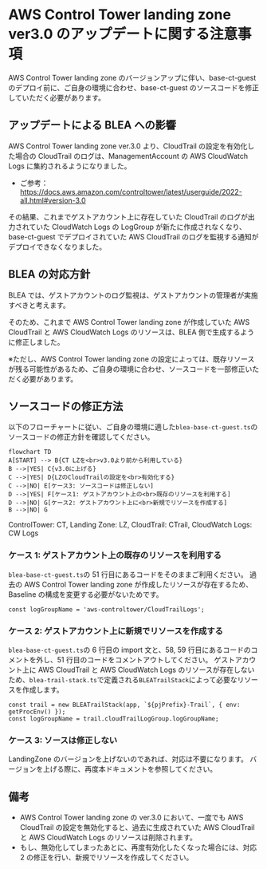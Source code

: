# AWS Control Tower landing zone ver3.0 のアップデートに関する注意事項

AWS Control Tower landing zone のバージョンアップに伴い、base-ct-guest のデプロイ前に、ご自身の環境に合わせ、base-ct-guest のソースコードを修正していただく必要があります。

## アップデートによる BLEA への影響

AWS Control Tower landing zone ver.3.0 より、CloudTrail の設定を有効化した場合の CloudTrail のログは、ManagementAccount の AWS CloudWatch Logs に集約されるようになりました。

- ご参考：https://docs.aws.amazon.com/controltower/latest/userguide/2022-all.html#version-3.0

その結果、これまでゲストアカウント上に存在していた CloudTrail のログが出力されていた CloudWatch Logs の LogGroup が新たに作成されなくなり、base-ct-guest でデプロイされていた AWS CloudTrail のログを監視する通知がデプロイできなくなりました。

## BLEA の対応方針

BLEA では、ゲストアカウントのログ監視は、ゲストアカウントの管理者が実施すべきと考えます。

そのため、これまで AWS Control Tower landing zone が作成していた AWS CloudTrail と AWS CloudWatch Logs のリソースは、BLEA 側で生成するように修正しました。

※ただし、AWS Control Tower landing zone の設定によっては、既存リソースが残る可能性があるため、ご自身の環境に合わせ、ソースコードを一部修正いただく必要があります。

## ソースコードの修正方法

以下のフローチャートに従い、ご自身の環境に適した`blea-base-ct-guest.ts`のソースコードの修正方針を確認してください。

```mermaid
flowchart TD
A[START] --> B{CT LZを<br>v3.0より前から利用している}
B -->|YES| C{v3.0に上げる}
C -->|YES| D{LZのCloudTrailの設定を<br>有効化する}
C -->|NO| E[ケース3: ソースコードは修正しない]
D -->|YES| F[ケース1: ゲストアカウント上の<br>既存のリソースを利用する]
D -->|NO| G[ケース2: ゲストアカウント上に<br>新規でリソースを作成する]
B -->|NO| G
```

ControlTower: CT, Landing Zone: LZ, CloudTrail: CTrail, CloudWatch Logs: CW Logs

### ケース 1: ゲストアカウント上の既存のリソースを利用する

`blea-base-ct-guest.ts`の 51 行目にあるコードをそのままご利用ください。
過去の AWS Control Tower landing zone が作成したリソースが存在するため、Baseline の構成を変更する必要がないためです。

```
const logGroupName = 'aws-controltower/CloudTrailLogs';
```

### ケース 2: ゲストアカウント上に新規でリソースを作成する

`blea-base-ct-guest.ts`の 6 行目の import 文と、58, 59 行目にあるコードのコメントを外し、51 行目のコードをコメントアウトしてください。
ゲストアカウント上に AWS CloudTrail と AWS CloudWatch Logs のリソースが存在しないため、`blea-trail-stack.ts`で定義される`BLEATrailStack`によって必要なリソースを作成します。

```
const trail = new BLEATrailStack(app, `${pjPrefix}-Trail`, { env: getProcEnv() });
const logGroupName = trail.cloudTrailLogGroup.logGroupName;
```

### ケース 3: ソースは修正しない

LandingZone のバージョンを上げないのであれば、対応は不要になります。
バージョンを上げる際に、再度本ドキュメントを参照してください。

## 備考

- AWS Control Tower landing zone の ver.3.0 において、一度でも AWS CloudTrail の設定を無効化すると、過去に生成されていた AWS CloudTrail と AWS CloudWatch Logs のリソースは削除されます。
- もし、無効化してしまったあとに、再度有効化したくなった場合には、対応 2 の修正を行い、新規でリソースを作成してください。
